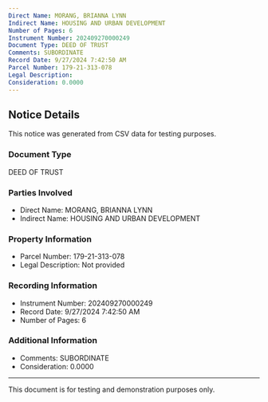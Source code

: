 ```yaml
---
Direct Name: MORANG, BRIANNA LYNN
Indirect Name: HOUSING AND URBAN DEVELOPMENT
Number of Pages: 6
Instrument Number: 202409270000249
Document Type: DEED OF TRUST
Comments: SUBORDINATE
Record Date: 9/27/2024 7:42:50 AM
Parcel Number: 179-21-313-078
Legal Description: 
Consideration: 0.0000
---
```


## Notice Details

This notice was generated from CSV data for testing purposes.

### Document Type
DEED OF TRUST

### Parties Involved
- Direct Name: MORANG, BRIANNA LYNN
- Indirect Name: HOUSING AND URBAN DEVELOPMENT

### Property Information
- Parcel Number: 179-21-313-078
- Legal Description: Not provided

### Recording Information
- Instrument Number: 202409270000249
- Record Date: 9/27/2024 7:42:50 AM
- Number of Pages: 6

### Additional Information
- Comments: SUBORDINATE
- Consideration: 0.0000

---

This document is for testing and demonstration purposes only.
